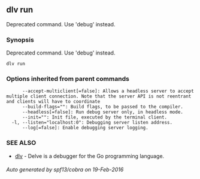 ## dlv run

Deprecated command. Use 'debug' instead.

### Synopsis


Deprecated command. Use 'debug' instead.

```
dlv run
```

### Options inherited from parent commands

```
      --accept-multiclient[=false]: Allows a headless server to accept multiple client connection. Note that the server API is not reentrant and clients will have to coordinate
      --build-flags="": Build flags, to be passed to the compiler.
      --headless[=false]: Run debug server only, in headless mode.
      --init="": Init file, executed by the terminal client.
  -l, --listen="localhost:0": Debugging server listen address.
      --log[=false]: Enable debugging server logging.
```

### SEE ALSO
* [dlv](dlv.md)	 - Delve is a debugger for the Go programming language.

###### Auto generated by spf13/cobra on 19-Feb-2016
